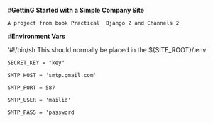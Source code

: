  #**GettinG Started with a Simple Company Site**
 
 `A project from book Practical  Django 2 and Channels 2 `
 
 #**Environment Vars**
 
'#!/bin/sh
This should normally be placed in the ${SITE_ROOT}/.env

`SECRET_KEY = "key"  `

`SMTP_HOST = 'smtp.gmail.com'`

`SMTP_PORT = 587`

`SMTP_USER = 'mailid'`

`SMTP_PASS = 'password`
